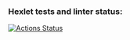 ### Hexlet tests and linter status:
[![Actions Status](https://github.com/Saimon398/layout-designer-project-58/workflows/hexlet-check/badge.svg)](https://github.com/Saimon398/layout-designer-project-58/actions)